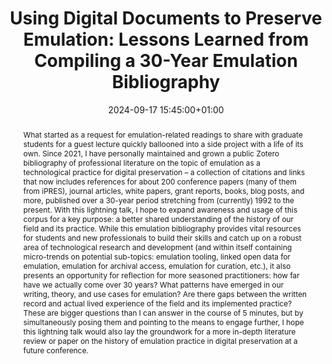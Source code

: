 ---
abstract: 'What started as a request for emulation-related readings to share with
  graduate students for a guest lecture quickly ballooned into a side project with
  a life of its own. Since 2021, I have personally maintained and grown a public Zotero
  bibliography of professional literature on the topic of emulation as a technological
  practice for digital preservation – a collection of citations and links that now
  includes references for about 200 conference papers (many of them from iPRES), journal
  articles, white papers, grant reports, books, blog posts, and more, published over
  a 30-year period stretching from (currently) 1992 to the present.

  With this lightning talk, I hope to expand awareness and usage of this corpus for
  a key purpose: a better shared understanding of the history of our field and its
  practice. While this emulation bibliography provides vital resources for students
  and new professionals to build their skills and catch up on a robust area of technological
  research and development (and within itself containing micro-trends on potential
  sub-topics: emulation tooling, linked open data for emulation, emulation for archival
  access, emulation for curation, etc.), it also presents an opportunity for reflection
  for more seasoned practitioners: how far have we actually come over 30 years? What
  patterns have emerged in our writing, theory, and use cases for emulation? Are there
  gaps between the written record and actual lived experience of the field and its
  implemented practice? These are bigger questions than I can answer in the course
  of 5 minutes, but by simultaneously posing them and pointing to the means to engage
  further, I hope this lightning talk would also lay the groundwork for a more in-depth
  literature review or paper on the history of emulation practice in digital preservation
  at a future conference.'
creators:
- Ethan Gates
date: 2024-09-17 15:45:00+01:00
document_url: https://zenodo.org/records/13685468
grand_parent: iPRES
institutions: []
keywords:
- communications and advocacy for dp
- start 2 preserve
landing_page_url: https://zenodo.org/records/13685468
language: eng
layout: publication
license: Creative Commons Attribution 4.0 (CC-BY-4.0)
notes_url: https://docs.google.com/document/d/1RnqtK66DuBgEZBSuTMC7aU8i32AMZQUp5X-Qi1AQdNg/edit#heading=h.aar4tupij1po
parent: iPRES 2024
publication_type: lightning talk
size: null
slides_url: https://zenodo.org/records/13685468
source_name: iPRES
stream_url: https://www.archief.vlaanderen.be/archief/records/dossiers/5acb210228ce4315ae650812d056a482329eb83ed2dc42398a51505dc153be81/documents/e14395c2e38544b884534e3ad374a2f5eb92a4bb791941e1ba0222a6c969343c
title: 'Using Digital Documents to Preserve Emulation: Lessons Learned from Compiling
  a 30-Year Emulation Bibliography'
year: 2024
---